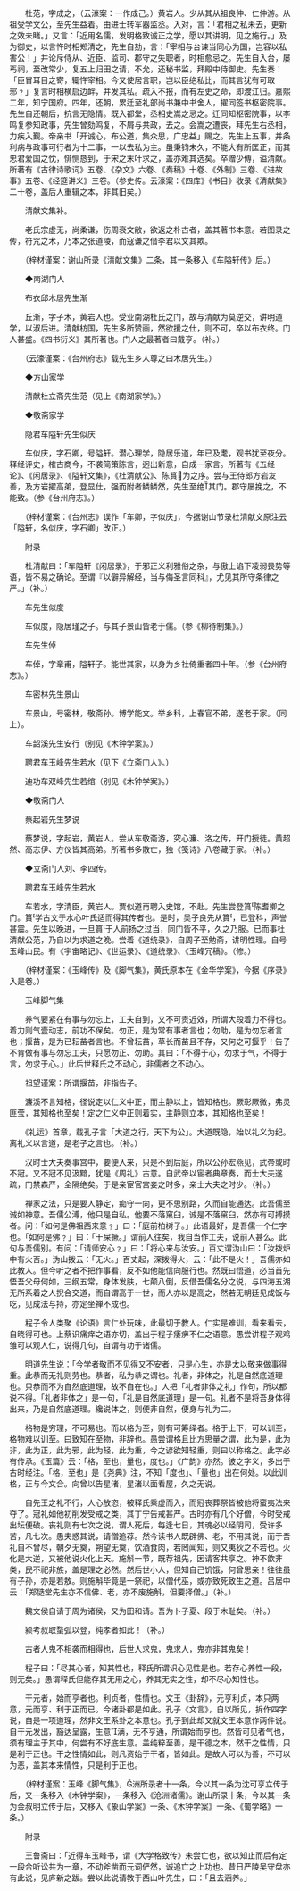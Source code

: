 <!-- { "loadSidebar": true } -->
　　杜范，字成之，（云濠案：一作成己。）黄岩人。少从其从祖良仲、仁仲游。从祖受学文公，至先生益着。由进士转军器监丞。入对，言：「君相之私未去，更新之效未睹。」又言：「近用名儒，发明格致诚正之学，愿以其讲明，见之施行。」及为御史，以言忤时相郑清之，先生自劾，言：「宰相与台谏当同心为国，岂容以私害公！」并论斥侍从、近臣、监司、郡守之失职者，时相愈忌之。先生自入台，屡丐祠，至改常少，复五上归田之请，不允，还秘书监，拜殿中侍御史。先生奏：「臣冒耳目之寄，辄忤宰相。今又使居言职，岂以臣绝私比，而其言犹有可取邪﹖」复言时相横启边衅，并发其私。疏入不报，而有左史之命，即渡江归。嘉熙二年，知宁国府。四年，还朝，累迁至礼部尚书兼中书舍人，擢同签书枢密院事。先生自还朝后，抗言无隐情。既入都堂，丞相史嵩之忌之。迁同知枢密院事，以李鸣复参知政事，先生曾劾鸣复，不屑与共政，去之。会嵩之遭丧，拜先生右丞相，力疾入觐。帝亲书「开诚心，布公道，集众思，广忠益」赐之。先生上五事，并条利病与政事可行者为十二事，一以去私为主。虽秉钧未久，不能大有所匡正，而其忠君爱国之忱，悱恻恳到，于宋之末叶求之，盖亦难其选矣。卒赠少傅，谥清献。所著有《古律诗歌词》五卷、《杂文》六卷、《奏稿》十卷、《外制》三卷、《进故事》五卷、《经筵讲义》三卷。（参史传。云濠案：《四库》《书目》收录《清献集》二十卷，盖后人重辑之本，非其旧矣。）

　　清献文集补。

　　老氏宗虚无，尚柔谦，伤周衰文敝，欲返之朴古者，盖其著书本意。若图录之传，符咒之术，乃本之张道陵，而寇谦之借李君以文其欺。

　　（梓材谨案：谢山所录《清献文集》二条，其一条移入《车隘轩传》后。）

　　◆南湖门人

　　布衣邱木居先生渐

　　丘渐，字子木，黄岩人也。受业南湖杜氏之门，故与清献为莫逆交，讲明道学，以淑后进。清献枋国，先生多所赞画，然欲援之仕，则不可，卒以布衣终。门人甚盛。《四书衍义》其所著也。门人之最著者曰戴亨。（补。）

　　（云濠谨案：《台州府志》载先生乡人尊之曰木居先生。）

　　◆方山家学

　　清献杜立斋先生范（见上《南湖家学》。）

　　◆敬斋家学

　　隐君车隘轩先生似庆

　　车似庆，字石卿，号隘轩。潜心理学，隐居乐道，年已及耄，观书犹至夜分。释经评史，榷古商今，不袭简策陈言，迥出新意，自成一家言。所著有《五经论》、《闲居录》、《隘轩文集》，《杜清献公》、陈篔为之序。尝与王侍郎方岩友善，及方岩擢高弟，登显仕，强而附者鳞鳞然，先生至绝其门。郡守屡挽之，不能致。（参《台州府志》。）

　　（梓材谨案：《台州志》误作「车卿，字似庆」，今据谢山节录杜清献文原注云「隘轩，名似庆，字石卿」改正。）

　　附录

　　杜清献曰：「车隘轩《闲居录》，于邪正义利雅俗之杂，与傲上谄下凌弱畏势等语，皆不易之确论。至谓『以僻异解经，当与侮圣言同科』，尤见其所守条律之严。」（补。）

　　车先生似度

　　车似度，隐居瑾之子。与其子景山皆老于儒。（参《柳待制集》。）

　　车先生倬

　　车倬，字章甫，隘轩子。能世其家，以身为乡社倚重者四十年。（参《台州府志》。）

　　车密林先生景山

　　车景山，号密林，敬斋孙。博学能文。举乡科，上春官不弟，遂老于家。（同上）。

　　车韶溪先生安行（别见《木钟学案》。）

　　聘君车玉峰先生若水（见下《立斋门人》。）

　　迪功车双峰先生若绾（别见《木钟学案》。）

　　◆敬斋门人

　　蔡起岩先生梦说

　　蔡梦说，字起岩，黄岩人。尝从车敬斋游，究心濂、洛之传，开门授徒。黄超然、高志伊、方仪皆其高弟。所著书多散亡，独《笺诗》八卷藏于家。（补。）

　　◆立斋门人刘、李四传。

　　聘君车玉峰先生若水

　　车若水，字清臣，黄岩人。贾似道再聘入史馆，不赴。先生尝登篔陈耆卿之门。篔学古文于水心叶氏适而得其传者也。是时，吴子良先从篔，已登科，声誉甚震。先生以晚进，一旦篔于人前扬之过当，同门皆不平，久之乃服。已而事杜清献公范，乃自以为求道之晚。尝着《道统录》，自周子至勉斋，讲明性理。自号玉峰山民。有《宇宙略记》、《世运录》、《道统录》、《玉峰冗稿》。（修。）

　　（梓材谨案：《玉峰传》及《脚气集》，黄氏原本在《金华学案》，今据《序录》入是卷。）

　　玉峰脚气集

　　养气要紧在有事与勿忘上，工夫自到，又不可责近效，所谓大段着力不得也。着力则气壹动志，前功不保矣。勿正，是为常有事者言也；勿助，是为勿忘者言也；揠苗，是为已耘苗者言也。不曾耘苗，草长而苗且不存，又何之可揠乎！告子不肯做有事与勿忘工夫，只愿勿正、勿助。其曰：「不得于心，勿求于气，不得于言，勿求于心。」此后世释氏之不动心，非儒者之不动心。

　　祖望谨案：所谓揠苗，非指告子。

　　濂溪不言知格，径说定以仁义中正，而主静以上，皆知格也。厥彰厥微，弗灵匪莹，其知格也至矣！定之仁义中正则着实，主静则立本，其知格也至矣！

　　《礼运》首章，载孔子言「大道之行，天下为公」。大道既隐，始以礼义为纪。离礼义以言道，是老子之言也。（补。）

　　汉时士大夫奏事宫中，要便入来，只是不到后庭，所以公孙宏燕见，武帝或时不冠。又不冠不见汲黯，犹是《周礼》古意。自武帝以宦者典章奏，而士大夫遂疏，门禁森严，全隔绝矣。于是亲宦官宫妾之时多，亲士大夫之时少。（补。）

　　禅家之法，只是要人静定，痴守一向，更不思别路，久而自能通达。此吾儒至诚如神意。吾儒公溥，他只是自私。他要不落窠臼，诚是不落窠臼，然亦有可搏摸者。问：「如何是佛祖西来意﹖」曰：「庭前柏树子。」此语最好，是吾儒一个仁字也。「如何是佛﹖」曰：「干屎撅。」谓前人往矣，我自当作工夫，说前人甚么。此句与吾儒别。有问：「请师安心﹖」曰：「将心来与汝安。」百丈谓沩山曰：「汝拨炉中有火否。」沩山拨云：「无火。」百丈起，深拨得火，云：「此不是火！」吾儒亦如此教人。但今听之者不把作事看，反不如他能信向服行也。然既曰悟道，必当首先悟吾父母何如，三纲五常，身体发肤，七颠八倒，反借吾儒名分之说，与四海五湖无所系着之人掜合交道，而自谓高于一世，而人亦以是高之，然若无朝廷见成饭与吃，见成法与持，亦定坐禅不成也。

　　程子令人类聚《论语》言仁处玩味，此最切于教人。仁实是难训，看来看去，自晓得可也。上蔡识痛痒之语亦切，盖出于程子痿痹不仁之语意。愚尝讲程子观鸡雏可以观人仁，说得几句，自谓有功于诸儒。

　　明道先生说：「今学者敬而不见得又不安者，只是心生，亦是太以敬来做事得重。此恭而无礼则劳也。恭者，私为恭之谓也。礼者，非体之，礼是自然底道理也。只恭而不为自然底道理，故不自在也。」人把「礼者非体之礼」作句，所以都说不得。「礼者非体之」是一句，「礼是自然底道理」是一句。礼者不是将吾身体得出来，乃是自然底道理。纔说体之，则便非自然，便身与礼为二。

　　格物是穷理，不可易也。而以格为至，则有可筹绎者。格于上下，可以训至，格物难以训至。曰致知在至物，非辞也。愚尝谓格且比方思量之谓，此为是，此为非，此为正，此为邪，此为轻，此为重，今之谚欲知轻重，则曰以称格之。此字必有传承。《玉篇》云：「格，至也，量也，度也。」《广韵》亦然。彼之字义，多出于古时经注。「格，至也」是《尧典》注，不知「度也」、「量也」出在何处。以此训格，正与今文合。向曾以告星渚，星渚以面看屋，久之无说。

　　自先王之礼不行，人心放恣，被释氏乘虚而入，而冠丧葬祭皆被他将蛮夷法来夺了。冠礼如他初削发受戒之类，其丁宁告戒甚严。古时亦有几个好僧，今时受戒出坛便破。丧礼则有七次之说，谓人死后，每逢七日，其魂必以经阴司，受许多苦，凡七次。愚夫惑其说，请僧追荐。然今读书人既辟佛、老，不用其说，而于吾礼自不曾尽，朝夕无奠，朔望无奠，饮酒食肉，若罔闻知，则又夷狄之不若也。火化是大逆，又被他说火化上天。施斛一节，既荐祖先，因请客共享之。神不歆非类，民不祀非族，盖是理之必然。然后世小人，但知自己饥饿，何曾思亲！往往虽有子孙，亦是若敖。则施斛毕竟是一祭祀，以僧代巫，或亦致死致生之道。吕居中云：「郑慥堂先生亦不信佛、老，亦不废施斛，但要择僧。」（补。）

　　魏文侯自请于周为诸侯，又为田和请。吾为卜子夏、段于木耻矣。（补。）

　　颍考叔取蝥弧以登，纯孝者如此！（补。）

　　古者人鬼不相袭而相得也，后世人求鬼，鬼求人，鬼亦非其鬼矣！

　　程子曰：「尽其心者，知其性也，释氏所谓识心见性是也。若存心养性一段，则无矣。」愚谓释氏但能存其无用之心，养其无实之性，却不尽心知性也。

　　干元者，始而亨者也。利贞者，性情也。文王《卦辞》，元亨利贞，本只两意，元而亨、利于正而已。今诸卦都是如此。孔子《文言》，自以所见，拆作四字说，自是一项道理，然非文王系卦之本意也。孔子到此却又就文王本意作两件说。自干元发出，豁达呈露，生意满，无不亨通，所谓始而亨也。然皆可见者气也，须有理主于其中，何尝有不好底生意。盖纯粹至善，是干德之本，然干之性情，只是利于正也。干之性情如此，则凡资始于干者，皆如此。是故人可以为善，不可以为恶，盖其本来情性，只是利于正也。

　　（梓材谨案：玉峰《脚气集》，洲所录者十一条，今以其一条为沈可亨立传于后，又一条移入《木钟学案》，一条移入《沧洲诸儒》。谢山所录十条，今以其一条为金叔明立传于后，又移入《象山学案》一条、《木钟学案》一条、《蜀学略》一条。）

　　附录

　　王鲁斋曰：「近得车玉峰书，谓《大学格致传》未尝亡也，欲以知止而后有定一段合听讼共为一章，不动斧凿而元词俨然，诚追亡之上功也。昔日严陵吴守盘亦有此说，见庐新之跋。尝以此说请教于西山叶先生，曰：「且去涵养。」


